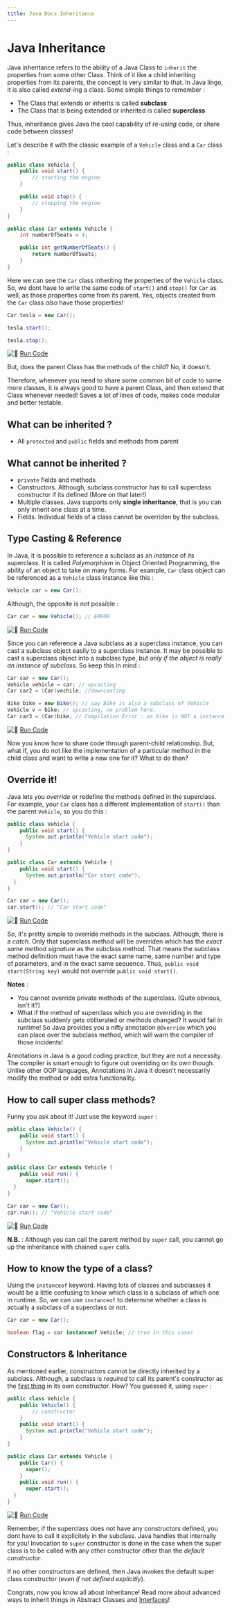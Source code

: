 ```yaml
---
title: Java Docs Inheritance
---
```

# Java Inheritance

Java inheritance refers to the ability of a Java Class to `inherit` the properties from some other Class. Think of it like a child inheriting properties from its parents, the concept is very similar to that. In Java lingo, it is also called _extend_-ing a class. Some simple things to remember :

*   The Class that extends or inherits is called **subclass**
*   The Class that is being extended or inherited is called **superclass**

Thus, inheritance gives Java the cool capability of _re-using_ code, or share code between classes!

Let's describe it with the classic example of a `Vehicle` class and a `Car` class :

```java
public class Vehicle {
    public void start() {
        // starting the engine
    }

    public void stop() {
        // stopping the engine
    }
}

public class Car extends Vehicle {
    int numberOfSeats = 4;

    public int getNumberOfSeats() {
        return numberOfSeats;
    }
}
```

Here we can see the `Car` class inheriting the properties of the `Vehicle` class. So, we dont have to write the same code of `start()` and `stop()` for `Car` as well, as those properties come from its parent. Yes, objects created from the `Car` class _also_ have those properties!

```java
Car tesla = new Car();

tesla.start();

tesla.stop();
```

![:rocket:](//forum.freecodecamp.com/images/emoji/emoji_one/rocket.png?v=2 ":rocket:") <a href='https://repl.it/CJXz/0' target='_blank' rel='nofollow'>Run Code</a>

But, does the parent Class has the methods of the child? No, it doesn't.

Therefore, whenever you need to share some common bit of code to some more classes, it is always good to have a parent Class, and then extend that Class whenever needed! Saves a lot of lines of code, makes code modular and better testable.

## What can be inherited ?

*   All `protected` and `public` fields and methods from parent

## What cannot be inherited ?

*   `private` fields and methods
*   Constructors. Although, subclass constructor _has_ to call superclass constructor if its defined (More on that later!)
*   Multiple classes. Java supports only **single inheritance**, that is you can only inherit one class at a time.
*   Fields. Individual fields of a class cannot be overriden by the subclass.

## Type Casting & Reference

In Java, it is possible to reference a subclass as an _instance_ of its superclass. It is called _Polymorphism_ in Object Oriented Programming, the ability of an object to take on many forms. For example, `Car` class object can be referenced as a `Vehicle` class instance like this :

```java
Vehicle car = new Car();
```

Although, the opposite is not possible :

```java
Car car = new Vehicle(); // ERROR
```

![:rocket:](//forum.freecodecamp.com/images/emoji/emoji_one/rocket.png?v=2 ":rocket:") <a href='https://repl.it/CJYB/0' target='_blank' rel='nofollow'>Run Code</a>

Since you can reference a Java subclass as a superclass instance, you can cast a subclass object easily to a superclass instance. It may be possible to cast a superclass object into a subclass type, but _only if the object is really an instance of subclass_. So keep this in mind :

```java
Car car = new Car();
Vehicle vehicle = car; // upcasting
Car car2 = (Car)vechile; //downcasting

Bike bike = new Bike(); // say Bike is also a subclass of Vehicle
Vehicle v = bike; // upcasting, no problem here.
Car car3 = (Car)bike; // Compilation Error : as bike is NOT a instance of Car
```

![:rocket:](//forum.freecodecamp.com/images/emoji/emoji_one/rocket.png?v=2 ":rocket:") <a href='https://repl.it/CJYM/0' target='_blank' rel='nofollow'>Run Code</a>

Now you know how to share code through parent-child relationship. But, what if, you do not like the implementation of a particular method in the child class and want to write a new one for it? What to do then?

## Override it!

Java lets you _override_ or redefine the methods defined in the superclass. For example, your `Car` class has a different implementation of `start()` than the parent `Vehicle`, so you do this :

```java
public class Vehicle {
    public void start() {
      System.out.println("Vehicle start code");
    }
}

public class Car extends Vehicle {
    public void start() {
      System.out.println("Car start code");
  }
}

Car car = new Car();
car.start(); // "Car start code"
```

![:rocket:](//forum.freecodecamp.com/images/emoji/emoji_one/rocket.png?v=2 ":rocket:") <a href='https://repl.it/CJYZ/1' target='_blank' rel='nofollow'>Run Code</a>

So, it's pretty simple to override methods in the subclass. Although, there is a _catch_. Only that superclass method will be overriden which has the _exact same method signature_ as the subclass method. That means the subclass method definition must have the exact same name, same number and type of parameters, and in the exact same sequence. Thus, `public void start(String key)` would not override `public void start()`.

**Notes** :

*   You cannot override private methods of the superclass. (Quite obvious, isn't it?)
*   What if the method of superclass which you are overriding in the subclass suddenly gets obliterated or methods changed? It would fail in runtime! So Java provides you a nifty annotation `@Override` which you can place over the subclass method, which will warn the compiler of those incidents!

Annotations in Java is a good coding practice, but they are not a necessity. The compiler is smart enough to figure out overriding on its own though. Unlike other OOP languages, Annotations in Java it doesn't necessarily modify the method or add extra functionality.

## How to call super class methods?

Funny you ask about it! Just use the keyword `super` :

```java
public class Vehicle() {
    public void start() {
      System.out.println("Vehicle start code");
    }
}

public class Car extends Vehicle {
    public void run() {
      super.start();
  }
}

Car car = new Car();
car.run(); // "Vehicle start code"
```

![:rocket:](//forum.freecodecamp.com/images/emoji/emoji_one/rocket.png?v=2 ":rocket:") <a href='https://repl.it/CJY4/0' target='_blank' rel='nofollow'>Run Code</a>

**N.B.** : Although you can call the parent method by `super` call, you cannot go up the inheritance with chained `super` calls.

## How to know the type of a class?

Using the `instanceof` keyword. Having lots of classes and subclasses it would be a little confusing to know which class is a subclass of which one in runtime. So, we can use `instanceof` to determine whether a class is actually a subclass of a superclass or not.

```java
Car car = new Car();

boolean flag = car instanceof Vehicle; // true in this case!
```

## Constructors & Inheritance

As mentioned earlier, constructors cannot be directly inherited by a subclass. Although, a subclass is _required_ to call its parent's constructor as the <a href='http://stackoverflow.com/questions/1168345/why-does-this-and-super-have-to-be-the-first-statement-in-a-constructor' target='_blank' rel='nofollow'>first thing</a> in its own constructor. How? You guessed it, using `super` :

```java
public class Vehicle {
    public Vehicle() {
        // constructor
    }
    public void start() {
      System.out.println("Vehicle start code");
    }
}

public class Car extends Vehicle {
    public Car() {
      super();
    }
    public void run() {
      super.start();
  }
}
```

![:rocket:](//forum.freecodecamp.com/images/emoji/emoji_one/rocket.png?v=2 ":rocket:") <a href='https://repl.it/CJY8/0' target='_blank' rel='nofollow'>Run Code</a>

Remember, if the superclass does not have any constructors defined, you dont have to call it explicitely in the subclass. Java handles that internally for you! Invocation to `super` constructor is done in the case when the super class is to be called with any other constructor other than the _default constructor_.

If no other constructors are defined, then Java invokes the default super class constructor (_even if not defined explicitly_).

Congrats, now you know all about Inheritance! Read more about advanced ways to inherit things in Abstract Classes and [Interfaces](//forum.freecodecamp.com/t/java-docs-interfaces)!